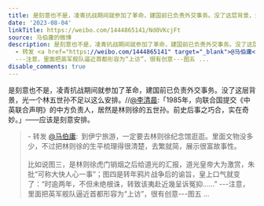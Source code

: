 ```yaml
---
title: 是刻意也不是，凌青抗战期间就参加了革命，建国前已负责外交事务。没了这层背景，光一个林五世孙不足以这么安排。//@李清晨:「1985年，向联合国提交《中英联合声...
date: '2023-08-04'
linkTitle: https://weibo.com/1444865141/Nd0VKcjFt
source: 马伯庸的微博
description: 是刻意也不是，凌青抗战期间就参加了革命，建国前已负责外交事务。没了这层背景，光一个林五世孙不足以这么安排。//<a href="https://weibo.com/n/%E6%9D%8E%E6%B8%85%E6%99%A8">@李清晨</a>:「1985年，向联合国提交《中英联合声明》的中方负责人，居然是林则徐的五世孙。前史后事之巧合，实在奇妙。」——应该是刻意安排。<br><blockquote>
  - 转发 <a href="https://weibo.com/1444865141" target="_blank">@马伯庸</a>: 到伊宁旅游，一定要去林则徐纪念馆逛逛。里面文物没多少，不过把林则徐的生平梳理得很清楚，去繁就简，展示很富故事性。<br><br>比如说图三，是林则徐虎门销烟之后给道光的汇报，道光皇帝大为激赏，朱批“可称大快人心一事”；图四是转年鸦片战争后的谕旨，皇上口气就变了：“时逾两年，不但未绝根诛，转致该夷赴近幾呈诉冤抑……”
  ---注意，里面把英军舰队逼近首都形容为“上访”，很有创意---图五 ...
disable_comments: true
---
```

是刻意也不是，凌青抗战期间就参加了革命，建国前已负责外交事务。没了这层背景，光一个林五世孙不足以这么安排。//<a href="https://weibo.com/n/%E6%9D%8E%E6%B8%85%E6%99%A8">@李清晨</a>:「1985年，向联合国提交《中英联合声明》的中方负责人，居然是林则徐的五世孙。前史后事之巧合，实在奇妙。」——应该是刻意安排。<br><blockquote> - 转发 <a href="https://weibo.com/1444865141" target="_blank">@马伯庸</a>: 到伊宁旅游，一定要去林则徐纪念馆逛逛。里面文物没多少，不过把林则徐的生平梳理得很清楚，去繁就简，展示很富故事性。<br><br>比如说图三，是林则徐虎门销烟之后给道光的汇报，道光皇帝大为激赏，朱批“可称大快人心一事”；图四是转年鸦片战争后的谕旨，皇上口气就变了：“时逾两年，不但未绝根诛，转致该夷赴近幾呈诉冤抑……” ---注意，里面把英军舰队逼近首都形容为“上访”，很有创意---图五 ...